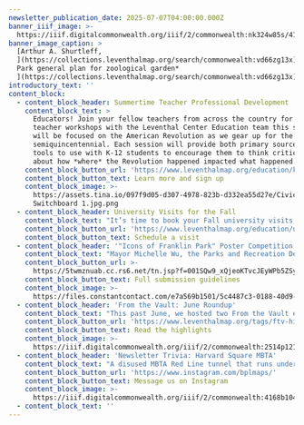 ```yaml
---
newsletter_publication_date: 2025-07-07T04:00:00.000Z
banner_iiif_image: >-
  https://iiif.digitalcommonwealth.org/iiif/2/commonwealth:nk324w85s/416,363,6552,2723/1200,/0/default.jpg
banner_image_caption: >
  [Arthur A. Shurtleff,
  ](https://collections.leventhalmap.org/search/commonwealth:vd66zg13x)[*Franklin
  Park general plan for zoological garden*
  ](https://collections.leventhalmap.org/search/commonwealth:vd66zg13x)[(1925)](https://collections.leventhalmap.org/search/commonwealth:vd66zg13x)
introductory_text: ''
content_block:
  - content_block_header: Summertime Teacher Professional Development
    content_block_text: >
      Educators! Join your fellow teachers from across the country for virtual
      teacher workshops with the Leventhal Center Education team this summer. We
      will be focused on the American Revolution as we gear up for the
      semiquincentennial. Each session will provide both primary sources and
      tools to use with K-12 students to encourage them to think critically
      about how *where* the Revolution happened impacted what happened.
    content_block_button_url: 'https://www.leventhalmap.org/education/k12/professional-development/'
    content_block_button_text: Learn more and sign up
    content_block_image: >-
      https://assets.tina.io/097f9d05-d307-4978-823b-d332ea55d27e/Civic
      Switchboard 1.jpg.png
  - content_block_header: University Visits for the Fall
    content_block_text: "It’s time to book your Fall university visits to the LMEC!\n\nWe welcome university classes to visit our collections and exhibition, either through an in-person trip to the Central Library in Copley Square or via a remote visit. We offer\_**broad overview lessons**\_on historical geography, critical cartography, Boston history, and research in the map collections, as well as\_**thematically-focused discussions**\_of specific groups of objects or exhibition topics. We also offer\_**instruction in digital methods**\_for geography and cartography.\n"
    content_block_button_url: 'https://www.leventhalmap.org/education/university/'
    content_block_button_text: Schedule a visit
  - content_block_header: '"Icons of Franklin Park" Poster Competition'
    content_block_text: "Mayor Michelle Wu, the Parks and Recreation Department, the Boston Society of Landscape Architects (BSLA), the Planning Department, and the Franklin Park Coalition invite artists of all ages to participate in the **Icons of Franklin Park Poster Design Competition**,\_a citywide art competition to celebrate the rich history, contemporary culture, and landmarks of\_Franklin Park\_through original poster designs.\n\n**Submissions are open now through August 1, 2025**, with categories for professional and emerging artists. Winners will receive prizes and have their work exhibited at Boston City Hall, Franklin Park Clubhouse, and online.\n"
    content_block_button_url: >-
      https://5twmznuab.cc.rs6.net/tn.jsp?f=001SQw9_xQjeoKTvcJEyWPb5ZSy91X6p-NXWEU-nMsZFMBBBvUtdYh_LZj0SCRDKk6W2th9hL5a5ErAPTDqMT638zL0moFZm92a0sQLgPfq6SWTNhJdRGfjVtsYDNxxBZjmsJg-ktfl3wKPwquN77oWFcksrw1R-D7-UE1CxwTRw8-IwwwWL-lsWQ==&c=qwJ8UF0GCj_rPK6k0oul66OrB65JNFmV0nlXmme_UqPTfvo9sSBcKg==&ch=x-8lQzS4eqAhkQHlxpcv_6y5dp0-uo8uScPdr67azO7KOmOC7UeyvQ==
    content_block_button_text: Full submission guidelines
    content_block_image: >-
      https://files.constantcontact.com/e7a569b1501/5c4487c3-0188-40d9-a3b6-e90444cff171.jpg?rdr=true
  - content_block_header: 'From the Vault: June Roundup'
    content_block_text: "This past June, we hosted two From the Vault events.\n\n***[Cartography in the Classroom](https://www.leventhalmap.org/articles/highlights-from-the-vault-cartography-in-the-classroom/)*** used a display of maps, globes, games, atlases and related objects to explore the evolution of geographic education, examine the visual aids were used by teachers in the classroom, and marvel at unique student-produced geography projects from the late eighteenth to the twentieth centuries. In\_***That Doesn’t Look Quite Right…***, we explored how maps can portray physical features in a misleading manner because of choices made by mapmakers.\n\nCheck out the maps from each of the events in the roundup articles linked below.\n"
    content_block_button_url: 'https://www.leventhalmap.org/tags/ftv-highlights/'
    content_block_button_text: Read the highlights
    content_block_image: >-
      https://iiif.digitalcommonwealth.org/iiif/2/commonwealth:2514p121g/3266,583,1535,2449/,1200/0/default.jpg
  - content_block_header: 'Newsletter Trivia: Harvard Square MBTA'
    content_block_text: "A disused MBTA Red Line tunnel that runs under Harvard Square in Cambridge is being considered for conversion into a music venue. Which of the following was **not** a former station name for a Red Line stop in the Harvard Square area?\n\n* Harvard/Brattle\n* Stadium\n* Harvard/Kennedy\n* Harvard/Holyoke\n\nThe answer to last newsletter’s question about the name of the original baseball grounds for the Red Sox is **Huntington Avenue Baseball Grounds**.\n\nCorrect answers will be included in a random draw—the winner will receive the next three\_[Map of the Month club](https://www.leventhalmap.org/donate/map-of-the-month/)\_postcards for free.\_***Congratulations to our last winner, James!*** In order to enter, make sure you follow us on [Bluesky](https://bsky.app/profile/bplmaps.bsky.social), [Instagram](https://www.instagram.com/bplmaps/)\_ or\_[Facebook](https://www.facebook.com/bplmaps)\_and direct message or email us the answer to the following question. We’ll accept answers until **July 14 at 9 am ET.**\n"
    content_block_button_url: 'https://www.instagram.com/bplmaps/'
    content_block_button_text: Message us on Instagram
    content_block_image: >-
      https://iiif.digitalcommonwealth.org/iiif/2/commonwealth:4168b104z/1380,1481,636,960/,1200/0/default.jpg
  - content_block_text: ''
---
```


